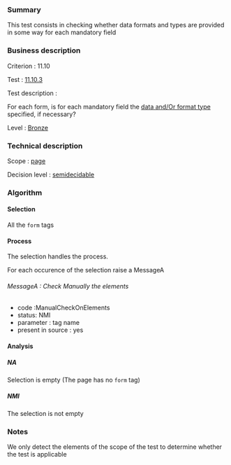 ### Summary

This test consists in checking whether data formats and types are
provided in some way for each mandatory field

### Business description

Criterion : 11.10

Test : [11.10.3](http://www.accessiweb.org/index.php/accessiweb-22-english-version.html#test-11-10-3)

Test description :

For each form, is for each mandatory field the [data and/Or format
type](http://www.accessiweb.org/index.php/glossary-76.html#mTypeDonnes)
specified, if necessary?

Level : [Bronze](/en/category/rules-design/accessiweb-11/level/bronze)

### Technical description

Scope : [page](/en/category/rules-design/accessiweb-11/scope/page)

Decision level :
[semidecidable](/en/category/rules-design/accessiweb-11/decision-level/semidecidable)

### Algorithm

#### Selection

All the `form` tags

#### Process

The selection handles the process.

For each occurence of the selection raise a MessageA

###### MessageA : Check Manually the elements

-   code :ManualCheckOnElements
-   status: NMI
-   parameter : tag name
-   present in source : yes

#### Analysis

##### NA

Selection is empty (The page has no `form` tag)

##### NMI

The selection is not empty

### Notes

We only detect the elements of the scope of the test to determine
whether the test is applicable
